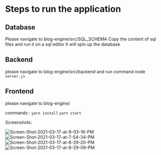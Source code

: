 # Steps to run the application

Database
---------
Please navigate to blog-engine/src/SQL_SCHEMA
Copy the content of sql files and run it on a sql editor
It will spin up the database

Backend
---------
please navigate to blog-engine/src/backend
and run command node `server.js`

Frontend
--------
please navigate to blog-engine/

commands :
 `yarn install`
 `yarn start`
 
 
 Screenshots:
 
 <img src="https://i.ibb.co/2jVWhqM/Screen-Shot-2021-03-17-at-9-03-16-PM.png" alt="Screen-Shot-2021-03-17-at-9-03-16-PM" border="0">
 <img src="https://i.ibb.co/mXD5469/Screen-Shot-2021-03-17-at-7-54-34-PM.png" alt="Screen-Shot-2021-03-17-at-7-54-34-PM" border="0">
 <img src="https://i.ibb.co/T1PMPJH/Screen-Shot-2021-03-17-at-8-29-20-PM.png" alt="Screen-Shot-2021-03-17-at-8-29-20-PM" border="0">
 <img src="https://i.ibb.co/Gdbcstq/Screen-Shot-2021-03-17-at-8-29-09-PM.png" alt="Screen-Shot-2021-03-17-at-8-29-09-PM" border="0">
